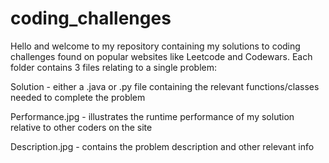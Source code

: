 # coding_challenges
Hello and welcome to my repository containing my solutions to coding challenges found on popular websites like Leetcode and Codewars. Each folder contains 3 files relating to a single problem:

Solution - either a .java or .py file containing the relevant functions/classes needed to complete the problem

Performance.jpg - illustrates the runtime performance of my solution relative to other coders on the site

Description.jpg - contains the problem description and other relevant info

